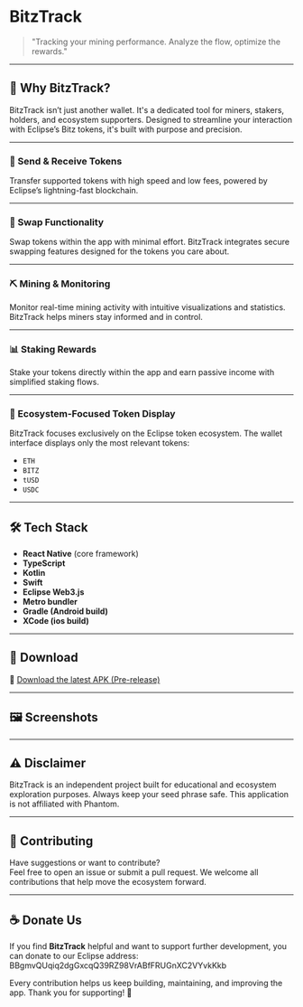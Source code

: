 # BitzTrack

> "Tracking your mining performance. Analyze the flow, optimize the rewards."

---

## 💬 Why BitzTrack?

BitzTrack isn’t just another wallet. It's a dedicated tool for miners, stakers, holders, and ecosystem supporters. Designed to streamline your interaction with Eclipse’s Bitz tokens, it's built with purpose and precision.

---

### 💸 Send & Receive Tokens
Transfer supported tokens with high speed and low fees, powered by Eclipse’s lightning-fast blockchain.

---

### 🔄 Swap Functionality
Swap tokens within the app with minimal effort. BitzTrack integrates secure swapping features designed for the tokens you care about.

---

### ⛏️ Mining & Monitoring
Monitor real-time mining activity with intuitive visualizations and statistics. BitzTrack helps miners stay informed and in control.

---

### 📊 Staking Rewards
Stake your tokens directly within the app and earn passive income with simplified staking flows.

---

### 🧬 Ecosystem-Focused Token Display
BitzTrack focuses exclusively on the Eclipse token ecosystem. The wallet interface displays only the most relevant tokens:

- `ETH`
- `BITZ`
- `tUSD`
- `USDC`

---

## 🛠 Tech Stack

- **React Native** (core framework)
- **TypeScript**
- **Kotlin**
- **Swift**
- **Eclipse Web3.js**
- **Metro bundler**
- **Gradle (Android build)**
- **XCode (ios build)**

---

## 📱 Download

🔗 [Download the latest APK (Pre-release)](https://github.com/JeckHat/bitztrack/releases/download/bitztrack-beta/bitztrack-beta.apk)  

---

## 🖼️ Screenshots


---

## ⚠️ Disclaimer

BitzTrack is an independent project built for educational and ecosystem exploration purposes. Always keep your seed phrase safe. This application is not affiliated with Phantom.

---

## 🤝 Contributing

Have suggestions or want to contribute?  
Feel free to open an issue or submit a pull request. We welcome all contributions that help move the ecosystem forward.

---

## ☕️ Donate Us

If you find **BitzTrack** helpful and want to support further development, you can donate to our Eclipse address:
BBgmvQUqiq2dgGxcqQ39RZ98VrABfFRUGnXC2VYvkKkb

Every contribution helps us keep building, maintaining, and improving the app. Thank you for supporting! 🤝